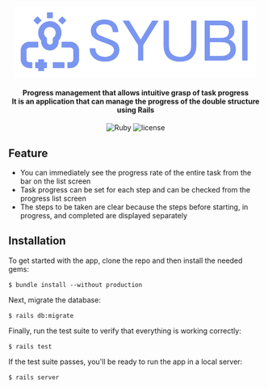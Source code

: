 <p align="center">
<img alt="logo" src="https://github.com/cororine22/SYUBI/blob/garage/garage/logo.png?raw=true">
</p>

<H4 align="center">
Progress management that allows intuitive grasp of task progress<br>
It is an application that can manage the progress of the double structure using Rails
</H4>

<p align="center">
<img alt="Ruby" src="http://img.shields.io/badge/language-Ruby2.5.3-orange.svg?style=flat">
<img alt="license" src="http://img.shields.io/badge/license-MIT-blue.svg?style=flat">
</p>

## Feature
- You can immediately see the progress rate of the entire task from the bar on the list screen
- Task progress can be set for each step and can be checked from the progress list screen
- The steps to be taken are clear because the steps before starting, in progress, and completed are displayed separately

## Installation
To get started with the app, clone the repo and then install the needed gems:

```
$ bundle install --without production
```

Next, migrate the database:

```
$ rails db:migrate
```

Finally, run the test suite to verify that everything is working correctly:

```
$ rails test
```

If the test suite passes, you'll be ready to run the app in a local server:

```
$ rails server
```


